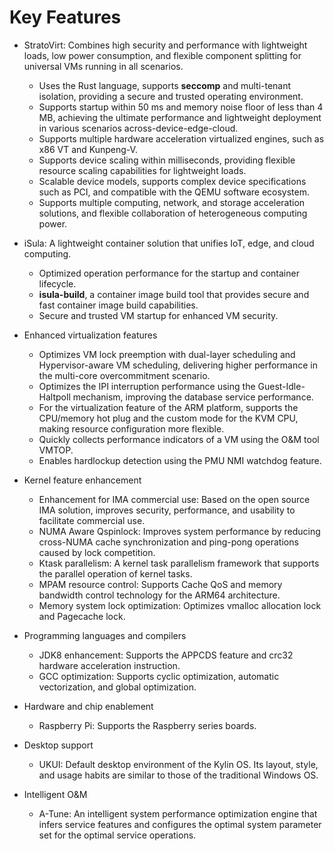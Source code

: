 # Key Features

- StratoVirt: Combines high security and performance with lightweight loads, low power consumption, and flexible component splitting for universal VMs running in all scenarios.
  
  - Uses the Rust language, supports **seccomp** and multi-tenant isolation, providing a secure and trusted operating environment.
  - Supports startup within 50 ms and memory noise floor of less than 4 MB, achieving the ultimate performance and lightweight deployment in various scenarios across-device-edge-cloud.
  - Supports multiple hardware acceleration virtualized engines, such as x86 VT and Kunpeng-V.
  - Supports device scaling within milliseconds, providing flexible resource scaling capabilities for lightweight loads.
  - Scalable device models, supports complex device specifications such as PCI, and compatible with the QEMU software ecosystem.
  - Supports multiple computing, network, and storage acceleration solutions, and flexible collaboration of heterogeneous computing power.

- iSula: A lightweight container solution that unifies IoT, edge, and cloud computing.
  
  - Optimized operation performance for the startup and container lifecycle.
  - **isula-build**, a container image build tool that provides secure and fast container image build capabilities.
  - Secure and trusted VM startup for enhanced VM security.

- Enhanced virtualization features
  
  - Optimizes VM lock preemption with dual-layer scheduling and Hypervisor-aware VM scheduling, delivering higher performance in the multi-core overcommitment scenario.
  - Optimizes the IPI interruption performance using the Guest-Idle-Haltpoll mechanism, improving the database service performance.
  - For the virtualization feature of the ARM platform, supports the CPU/memory hot plug and the custom mode for the KVM CPU, making resource configuration more flexible.
  - Quickly collects performance indicators of a VM using the O\&M tool VMTOP.
  - Enables hardlockup detection using the PMU NMI watchdog feature.

- Kernel feature enhancement
  
  - Enhancement for IMA commercial use: Based on the open source IMA solution, improves security, performance, and usability to facilitate commercial use.
  - NUMA Aware Qspinlock: Improves system performance by reducing cross-NUMA cache synchronization and ping-pong operations caused by lock competition.
  - Ktask parallelism: A kernel task parallelism framework that supports the parallel operation of kernel tasks.
  - MPAM resource control: Supports Cache QoS and memory bandwidth control technology for the ARM64 architecture.
  - Memory system lock optimization: Optimizes vmalloc allocation lock and Pagecache lock.

- Programming languages and compilers
  
  - JDK8 enhancement: Supports the APPCDS feature and crc32 hardware acceleration instruction.
  - GCC optimization: Supports cyclic optimization, automatic vectorization, and global optimization.

- Hardware and chip enablement
  
  - Raspberry Pi: Supports the Raspberry series boards.

- Desktop support
  
  - UKUI: Default desktop environment of the Kylin OS. Its layout, style, and usage habits are similar to those of the traditional Windows OS.

- Intelligent O\&M
  
  - A-Tune: An intelligent system performance optimization engine that infers service features and configures the optimal system parameter set for the optimal service operations.